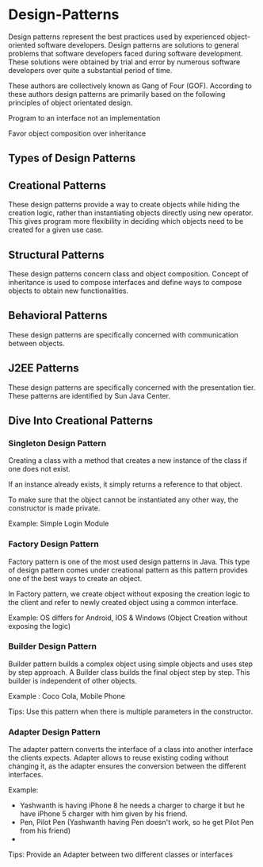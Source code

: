 # Design-Patterns
Design patterns represent the best practices used by experienced object-oriented software developers. Design patterns are solutions to general problems that software developers faced during software development. These solutions were obtained by trial and error by numerous software developers over quite a substantial period of time.

These authors are collectively known as Gang of Four (GOF). According to these authors design patterns are primarily based on the following principles of object orientated design.

Program to an interface not an implementation

Favor object composition over inheritance

## Types of Design Patterns

## Creational Patterns
These design patterns provide a way to create objects while hiding the creation logic, rather than instantiating objects directly using new operator. This gives program more flexibility in deciding which objects need to be created for a given use case.

## Structural Patterns
These design patterns concern class and object composition. Concept of inheritance is used to compose interfaces and define ways to compose objects to obtain new functionalities.

## Behavioral Patterns
These design patterns are specifically concerned with communication between objects.

## J2EE Patterns
These design patterns are specifically concerned with the presentation tier. These patterns are identified by Sun Java Center.

## Dive Into Creational Patterns
### Singleton Design Pattern

Creating a class with a method that creates a new instance of the class if one does not exist. 

If an instance already exists, it simply returns a reference to that object. 

To make sure that the object cannot be instantiated any other way, the constructor is made private.

Example: Simple Login Module 

### Factory Design Pattern

Factory pattern is one of the most used design patterns in Java. This type of design pattern comes under creational pattern as this pattern provides one of the best ways to create an object.

In Factory pattern, we create object without exposing the creation logic to the client and refer to newly created object using a common interface.

Example: OS differs for Android, IOS & Windows (Object Creation without exposing the logic)

### Builder Design Pattern

Builder pattern builds a complex object using simple objects and uses step by step approach.
A Builder class builds the final object step by step. This builder is independent of other objects.

Example : Coco Cola, Mobile Phone

Tips: 
Use this pattern when there is multiple parameters in the constructor.

### Adapter Design Pattern

The adapter pattern converts the interface of a class into another interface the clients expects.
Adapter allows to reuse existing coding without changing it, as the adapter ensures the conversion between the different interfaces.

Example:
- Yashwanth is having iPhone 8 he needs a charger to charge it but he have iPhone 5 charger with him given by his friend.
- Pen, Pilot Pen (Yashwanth having Pen doesn't work, so he get Pilot Pen from his friend)
- 
Tips: 
Provide an Adapter between two different classes or interfaces
